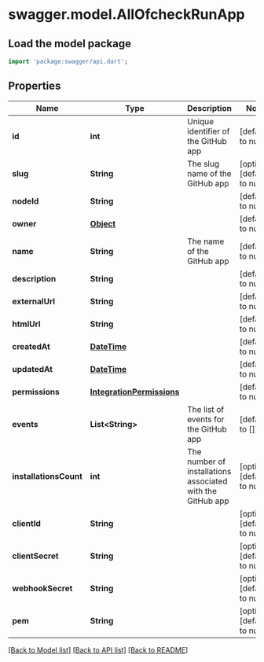 # swagger.model.AllOfcheckRunApp

## Load the model package
```dart
import 'package:swagger/api.dart';
```

## Properties
Name | Type | Description | Notes
------------ | ------------- | ------------- | -------------
**id** | **int** | Unique identifier of the GitHub app | [default to null]
**slug** | **String** | The slug name of the GitHub app | [optional] [default to null]
**nodeId** | **String** |  | [default to null]
**owner** | [**Object**](Object.md) |  | [default to null]
**name** | **String** | The name of the GitHub app | [default to null]
**description** | **String** |  | [default to null]
**externalUrl** | **String** |  | [default to null]
**htmlUrl** | **String** |  | [default to null]
**createdAt** | [**DateTime**](DateTime.md) |  | [default to null]
**updatedAt** | [**DateTime**](DateTime.md) |  | [default to null]
**permissions** | [**IntegrationPermissions**](IntegrationPermissions.md) |  | [default to null]
**events** | **List&lt;String&gt;** | The list of events for the GitHub app | [default to []]
**installationsCount** | **int** | The number of installations associated with the GitHub app | [optional] [default to null]
**clientId** | **String** |  | [optional] [default to null]
**clientSecret** | **String** |  | [optional] [default to null]
**webhookSecret** | **String** |  | [optional] [default to null]
**pem** | **String** |  | [optional] [default to null]

[[Back to Model list]](../README.md#documentation-for-models) [[Back to API list]](../README.md#documentation-for-api-endpoints) [[Back to README]](../README.md)

